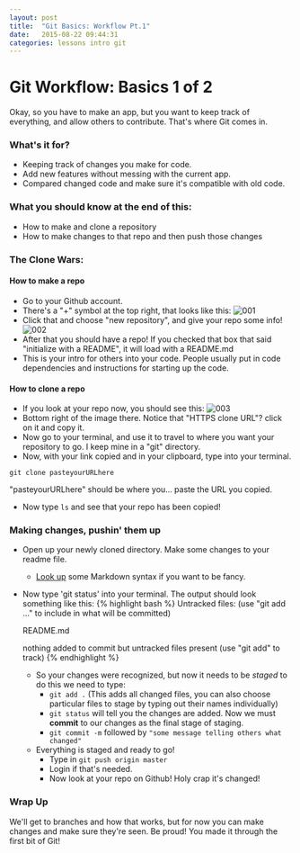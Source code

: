 ```yaml
---
layout: post
title:  "Git Basics: Workflow Pt.1"
date:   2015-08-22 09:44:31
categories: lessons intro git
---
```

# Git Workflow: Basics 1 of 2
Okay, so you have to make an app, but you want to keep track of everything, and allow others to contribute. That's where Git comes in.

### What's it for?
- Keeping track of changes you make for code.
- Add new features without messing with the current app.
- Compared changed code and make sure it's compatible with old code.

### What you should know at the end of this:
- How to make and clone a repository
- How to make changes to that repo and then push those changes

### The Clone Wars:

#### How to make a repo
- Go to your Github account.
- There's a "+" symbol at the top right, that looks like this:
![001](../images/github_lesson_001.png)
- Click that and choose "new repository", and give your repo some info!
![002](../images/github_lesson_002.png)
- After that you should have a repo! If you checked that box that said "initialize with a README", it will load with a README.md
- This is your intro for others into your code. People usually put in code dependencies and instructions for starting up the code.

#### How to clone a repo
- If you look at your repo now, you should see this:
![003](../images/github_lesson_003.png)
- Bottom right of the image there. Notice that "HTTPS clone URL"? click on it and copy it.
- Now go to your terminal, and use it to travel to where you want your repository to go. I keep mine in a "git" directory.
- Now, with your link copied and in your clipboard, type into your terminal.

`git clone pasteyourURLhere`

"pasteyourURLhere" should be where you... paste the URL you copied.
- Now type `ls` and see that your repo has been copied!

### Making changes, pushin' them up

- Open up your newly cloned directory. Make some changes to your readme file.
    - [Look up](https://github.com/adam-p/markdown-here/wiki/Markdown-Here-Cheatsheet) some Markdown syntax if you want to be fancy.
- Now type 'git status' into your terminal. The output should look something like this:
    {% highlight bash %}
    Untracked files:
    (use "git add <file>..." to include in what will be committed)

     README.md

    nothing added to commit but untracked files present (use "git add" to track)
    {% endhighlight %}

  - So your changes were recognized, but now it needs to be _staged_ to do this we need to type:
    - `git add .` (This adds all changed files, you can also choose particular files to stage by typing out their names individually)
    - `git status` will tell you the changes are added. Now we must __commit__ to our changes as the final stage of staging.
    - `git commit -m` followed by `"some message telling others what changed"`
  - Everything is staged and ready to go!
    - Type in `git push origin master`
    - Login if that's needed.
    - Now look at your repo on Github! Holy crap it's changed!

### Wrap Up
We'll get to branches and how that works, but for now you can make changes and make sure they're seen. Be proud! You made it through the first bit of Git!
